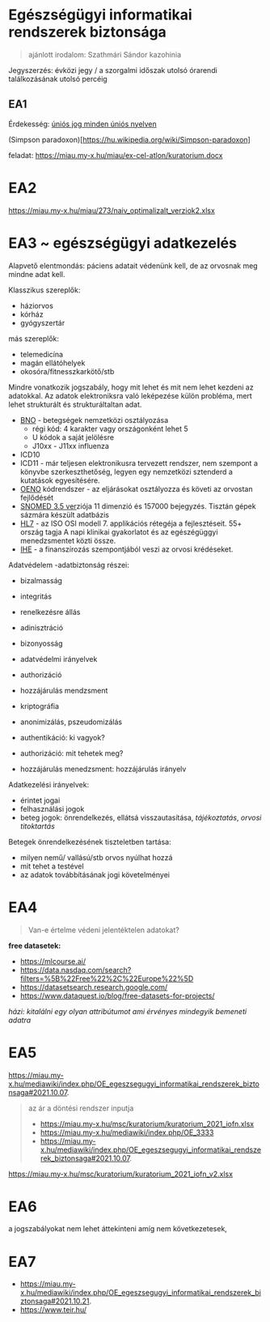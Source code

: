 # Egészségügyi informatikai rendszerek biztonsága

> ajánlott irodalom: Szathmári Sándor kazohinia

Jegyszerzés: évközi jegy / a szorgalmi időszak utolsó órarendi találkozásának utolsó percéig

## EA1
Érdekesség: [úniós jog minden úniós nyelven](https://eur-lex.europa.eu/homepage.html?locale=hu)

(Simpson paradoxon)[https://hu.wikipedia.org/wiki/Simpson-paradoxon]

feladat: https://miau.my-x.hu/miau/ex-cel-atlon/kuratorium.docx


# EA2

https://miau.my-x.hu/miau/273/naiv_optimalizalt_verziok2.xlsx

# EA3 ~ egészségügyi adatkezelés

Alapvető elentmondás: páciens adatait védenünk kell, de az orvosnak meg mindne adat kell.

Klasszikus szereplők:
- háziorvos
- kórház
- gyógyszertár

más szereplők:
- telemedicína
- magán ellátóhelyek
- okosóra/fitnesszkarkötő/stb

Mindre vonatkozik jogszabály, hogy mit lehet és mit nem lehet kezdeni az adatokkal. Az adatok elektroniksra való leképezése külön probléma, mert lehet strukturált és strukturáltaltan adat.

- [BNO](https://hu.wikipedia.org/wiki/BNO-10_k%C3%B3dok_list%C3%A1ja) - betegségek nemzetközi osztályozása
  - régi kód: 4 karakter vagy országonként lehet 5
  - U kódok a saját jelölésre
  - J10xx - J11xx influenza 
- ICD10
- ICD11 - már teljesen elektronikusra tervezett rendszer, nem szempont a könyvbe szerkeszthetőség, legyen egy nemzetközi sztenderd a kutatások egyesítésére. 
- [OENO](http://finanszirozas.neak.gov.hu/szabalykonyv/index.asp?mid=1&pid=29) kódrendszer - az eljárásokat osztályozza és követi az orvostan fejlődését
- [SNOMED 3.5 ver](https://datadictionary.nhs.uk/attributes/snomed_version.html)ziója 11 dimenzió és 157000 bejegyzés. Tisztán gépek sázmára készült adatbázis
- [HL7](https://en.wikipedia.org/wiki/Health_Level_7) - az ISO OSI modell 7. applikációs rétegéja a fejlesztéseit. 55+ ország tagja A napi klinikai gyakorlatot és az egészégüggyi menedzsmentet közti össze.
- [IHE](https://wiki.ihe.net/index.php/IHE_Format_Codes) - a finanszírozás szempontjából veszi az orvosi  krédéseket.

Adatvédelem
-adatbiztonság részei:
  - bizalmasság
  - integritás
  - renelkezésre állás
  - adinisztráció
  - bizonyosság
- adatvédelmi irányelvek
- authorizáció
- hozzájárulás mendzsment
- kriptográfia
- anonimizálás, pszeudomizálás

- authentikáció: ki vagyok?
- authorizáció: mit tehetek meg?
- hozzájárulás menedzsment: hozzájárulás irányelv


Adatkezelési irányelvek:
- érintet jogai
- felhasználási jogok
- beteg jogok: önrendelkezés, ellátsá visszautasítása, *tájékoztatás*, *orvosi titoktartás* 

Betegek önrendelkezésének tiszteletben tartása:
- milyen nemű/ vallású/stb orvos nyúlhat hozzá
- mit tehet a testével
- az adatok továbbításának jogi követelményei

# EA4
> Van-e értelme védeni jelentéktelen  adatokat?


**free datasetek:**
- https://mlcourse.ai/
- https://data.nasdaq.com/search?filters=%5B%22Free%22%2C%22Europe%22%5D
- https://datasetsearch.research.google.com/
- https://www.dataquest.io/blog/free-datasets-for-projects/

*házi: kitalálni egy olyan attribútumot ami érvényes mindegyik bemeneti adatra*

# EA5
https://miau.my-x.hu/mediawiki/index.php/OE_egeszsegugyi_informatikai_rendszerek_biztonsaga#2021.10.07.
> az ár a döntési rendszer inputja
> - https://miau.my-x.hu/msc/kuratorium/kuratorium_2021_iofn.xlsx
> - https://miau.my-x.hu/mediawiki/index.php/OE_3333 
> - https://miau.my-x.hu/mediawiki/index.php/OE_egeszsegugyi_informatikai_rendszerek_biztonsaga#2021.10.07.

https://miau.my-x.hu/msc/kuratorium/kuratorium_2021_iofn_v2.xlsx 

# EA6
a jogszabályokat nem lehet áttekinteni amíg nem következetesek, 

# EA7
- https://miau.my-x.hu/mediawiki/index.php/OE_egeszsegugyi_informatikai_rendszerek_biztonsaga#2021.10.21.
- https://www.teir.hu/

